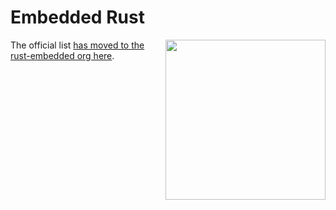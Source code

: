 # Embedded Rust

[<img src="https://cdn.jsdelivr.net/gh/berkus/awesome-embedded-rust/rust-embedded-logo-256x256.png" align="right" width="256">](http://www.rust-embedded.org)

The official list [has moved to the rust-embedded org here](https://github.com/rust-embedded/awesome-embedded-rust).
